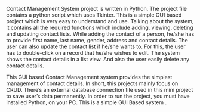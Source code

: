 Contact Management System project is written in Python. The project file contains a python script which uses Tkinter.  This is a simple GUI based project which is very easy to understand and use. Talking about the system, it contains all the required functions which include adding, viewing, deleting and updating contact lists. While adding the contact of a person, he/she has to provide first name, last name, gender, address and contact details. The user can also update the contact list if he/she wants to. For this, the user has to double-click on a record that he/she wishes to edit. The system shows the contact details in a list view. And also the user easily delete any contact details.

This GUI based Contact Management system provides the simplest management of contact details. In short, this projects mainly focus on CRUD. There’s an external database connection file used in this mini project to save user’s data permanently. In order to run the project, you must have installed Python, on your PC. This is a simple GUI Based system .
